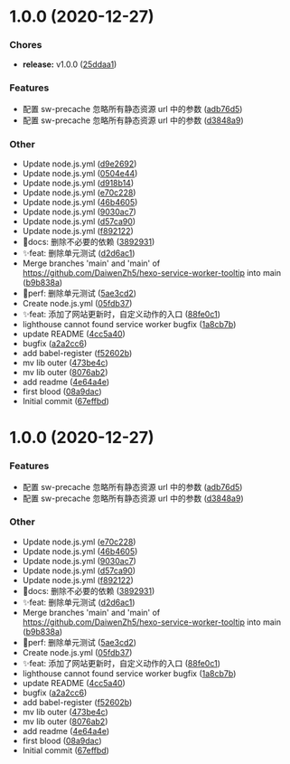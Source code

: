 # 1.0.0 (2020-12-27)

### Chores

- **release:** v1.0.0 ([25ddaa1](https://github.com/DaiwenZh5/hexo-service-worker-tooltip/commit/25ddaa104de94495666cf3158e2394a4e6f334dc))

### Features

- 配置 sw-precache 忽略所有静态资源 url 中的参数 ([adb76d5](https://github.com/DaiwenZh5/hexo-service-worker-tooltip/commit/adb76d5977419efccd28c8015cdc057b9f652ad3))
- 配置 sw-precache 忽略所有静态资源 url 中的参数 ([d3848a9](https://github.com/DaiwenZh5/hexo-service-worker-tooltip/commit/d3848a9f78ab263412e4e1ac0333f351b58d374b))

### Other

- Update node.js.yml ([d9e2692](https://github.com/DaiwenZh5/hexo-service-worker-tooltip/commit/d9e2692ff0f88699ac6e39a5cad2d0d33aed7857))
- Update node.js.yml ([0504e44](https://github.com/DaiwenZh5/hexo-service-worker-tooltip/commit/0504e44f9ffc12188aed1e26bb06f29c446f4084))
- Update node.js.yml ([d918b14](https://github.com/DaiwenZh5/hexo-service-worker-tooltip/commit/d918b14d5694979b353e3795dd72e7ee86d02cb4))
- Update node.js.yml ([e70c228](https://github.com/DaiwenZh5/hexo-service-worker-tooltip/commit/e70c228a1be8d5cbb3d7f6b36f7b01289a17e6a1))
- Update node.js.yml ([46b4605](https://github.com/DaiwenZh5/hexo-service-worker-tooltip/commit/46b4605b17441d5d113add1d6167ec1551f5e0a4))
- Update node.js.yml ([9030ac7](https://github.com/DaiwenZh5/hexo-service-worker-tooltip/commit/9030ac768fd7126b38d68bb323ad6c29c6f2aa77))
- Update node.js.yml ([d57ca90](https://github.com/DaiwenZh5/hexo-service-worker-tooltip/commit/d57ca905af7e75d46e6cce35b442cf852d3fac68))
- Update node.js.yml ([f892122](https://github.com/DaiwenZh5/hexo-service-worker-tooltip/commit/f89212246df0f2f7221954768a52cd88dd448b24))
- 📃docs: 删除不必要的依赖 ([3892931](https://github.com/DaiwenZh5/hexo-service-worker-tooltip/commit/389293174b1c2a8896ef98b50aa12e38cb344198))
- ✨feat: 删除单元测试 ([d2d6ac1](https://github.com/DaiwenZh5/hexo-service-worker-tooltip/commit/d2d6ac1c4af4daf12e44df54850ac47e00c27756))
- Merge branches 'main' and 'main' of https://github.com/DaiwenZh5/hexo-service-worker-tooltip into main ([b9b838a](https://github.com/DaiwenZh5/hexo-service-worker-tooltip/commit/b9b838a5d61b121c0cd3ce97facd542e14999272))
- 🎈perf: 删除单元测试 ([5ae3cd2](https://github.com/DaiwenZh5/hexo-service-worker-tooltip/commit/5ae3cd216b379acffd32de5fbbe1b3323b09c41b))
- Create node.js.yml ([05fdb37](https://github.com/DaiwenZh5/hexo-service-worker-tooltip/commit/05fdb370d6a2e815e18781fbd002940c8767a893))
- ✨feat: 添加了网站更新时，自定义动作的入口 ([88fe0c1](https://github.com/DaiwenZh5/hexo-service-worker-tooltip/commit/88fe0c1b0acca1bb36376f34a6b2e18e9cc053bf))
- lighthouse cannot found service worker bugfix ([1a8cb7b](https://github.com/DaiwenZh5/hexo-service-worker-tooltip/commit/1a8cb7b662964e3f442a36b72aa7f53b86d79a31))
- update README ([4cc5a40](https://github.com/DaiwenZh5/hexo-service-worker-tooltip/commit/4cc5a401f33da5be268c7e27ce2f418543f14bb5))
- bugfix ([a2a2cc6](https://github.com/DaiwenZh5/hexo-service-worker-tooltip/commit/a2a2cc60f52709c05986188a197632fb039b6f0e))
- add babel-register ([f52602b](https://github.com/DaiwenZh5/hexo-service-worker-tooltip/commit/f52602ba521ee7bc3df38065f2039fdd0a2170c7))
- mv lib outer ([473be4c](https://github.com/DaiwenZh5/hexo-service-worker-tooltip/commit/473be4c6dc4af12386e53b6f39034cd287a799bd))
- mv lib outer ([8076ab2](https://github.com/DaiwenZh5/hexo-service-worker-tooltip/commit/8076ab27f0c94069cad8fafe01c82fa74ad7f126))
- add readme ([4e64a4e](https://github.com/DaiwenZh5/hexo-service-worker-tooltip/commit/4e64a4e10466f50c4bc028033e91686f2da4acdf))
- first blood ([08a9dac](https://github.com/DaiwenZh5/hexo-service-worker-tooltip/commit/08a9dacf0e83b29e65853062057297a5285a697d))
- Initial commit ([67effbd](https://github.com/DaiwenZh5/hexo-service-worker-tooltip/commit/67effbd5cd80790476b0ff528284ccbde1772028))

# 1.0.0 (2020-12-27)

### Features

- 配置 sw-precache 忽略所有静态资源 url 中的参数 ([adb76d5](https://github.com/DaiwenZh5/hexo-service-worker-tooltip/commit/adb76d5977419efccd28c8015cdc057b9f652ad3))
- 配置 sw-precache 忽略所有静态资源 url 中的参数 ([d3848a9](https://github.com/DaiwenZh5/hexo-service-worker-tooltip/commit/d3848a9f78ab263412e4e1ac0333f351b58d374b))

### Other

- Update node.js.yml ([e70c228](https://github.com/DaiwenZh5/hexo-service-worker-tooltip/commit/e70c228a1be8d5cbb3d7f6b36f7b01289a17e6a1))
- Update node.js.yml ([46b4605](https://github.com/DaiwenZh5/hexo-service-worker-tooltip/commit/46b4605b17441d5d113add1d6167ec1551f5e0a4))
- Update node.js.yml ([9030ac7](https://github.com/DaiwenZh5/hexo-service-worker-tooltip/commit/9030ac768fd7126b38d68bb323ad6c29c6f2aa77))
- Update node.js.yml ([d57ca90](https://github.com/DaiwenZh5/hexo-service-worker-tooltip/commit/d57ca905af7e75d46e6cce35b442cf852d3fac68))
- Update node.js.yml ([f892122](https://github.com/DaiwenZh5/hexo-service-worker-tooltip/commit/f89212246df0f2f7221954768a52cd88dd448b24))
- 📃docs: 删除不必要的依赖 ([3892931](https://github.com/DaiwenZh5/hexo-service-worker-tooltip/commit/389293174b1c2a8896ef98b50aa12e38cb344198))
- ✨feat: 删除单元测试 ([d2d6ac1](https://github.com/DaiwenZh5/hexo-service-worker-tooltip/commit/d2d6ac1c4af4daf12e44df54850ac47e00c27756))
- Merge branches 'main' and 'main' of https://github.com/DaiwenZh5/hexo-service-worker-tooltip into main ([b9b838a](https://github.com/DaiwenZh5/hexo-service-worker-tooltip/commit/b9b838a5d61b121c0cd3ce97facd542e14999272))
- 🎈perf: 删除单元测试 ([5ae3cd2](https://github.com/DaiwenZh5/hexo-service-worker-tooltip/commit/5ae3cd216b379acffd32de5fbbe1b3323b09c41b))
- Create node.js.yml ([05fdb37](https://github.com/DaiwenZh5/hexo-service-worker-tooltip/commit/05fdb370d6a2e815e18781fbd002940c8767a893))
- ✨feat: 添加了网站更新时，自定义动作的入口 ([88fe0c1](https://github.com/DaiwenZh5/hexo-service-worker-tooltip/commit/88fe0c1b0acca1bb36376f34a6b2e18e9cc053bf))
- lighthouse cannot found service worker bugfix ([1a8cb7b](https://github.com/DaiwenZh5/hexo-service-worker-tooltip/commit/1a8cb7b662964e3f442a36b72aa7f53b86d79a31))
- update README ([4cc5a40](https://github.com/DaiwenZh5/hexo-service-worker-tooltip/commit/4cc5a401f33da5be268c7e27ce2f418543f14bb5))
- bugfix ([a2a2cc6](https://github.com/DaiwenZh5/hexo-service-worker-tooltip/commit/a2a2cc60f52709c05986188a197632fb039b6f0e))
- add babel-register ([f52602b](https://github.com/DaiwenZh5/hexo-service-worker-tooltip/commit/f52602ba521ee7bc3df38065f2039fdd0a2170c7))
- mv lib outer ([473be4c](https://github.com/DaiwenZh5/hexo-service-worker-tooltip/commit/473be4c6dc4af12386e53b6f39034cd287a799bd))
- mv lib outer ([8076ab2](https://github.com/DaiwenZh5/hexo-service-worker-tooltip/commit/8076ab27f0c94069cad8fafe01c82fa74ad7f126))
- add readme ([4e64a4e](https://github.com/DaiwenZh5/hexo-service-worker-tooltip/commit/4e64a4e10466f50c4bc028033e91686f2da4acdf))
- first blood ([08a9dac](https://github.com/DaiwenZh5/hexo-service-worker-tooltip/commit/08a9dacf0e83b29e65853062057297a5285a697d))
- Initial commit ([67effbd](https://github.com/DaiwenZh5/hexo-service-worker-tooltip/commit/67effbd5cd80790476b0ff528284ccbde1772028))
